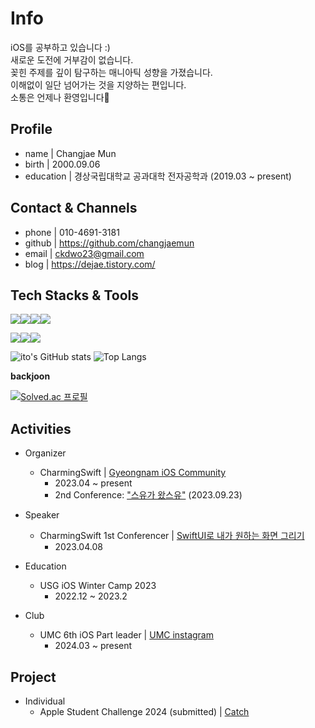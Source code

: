 # Info
iOS를 공부하고 있습니다 :)   
새로운 도전에 거부감이 없습니다.   
꽂힌 주제를 깊이 탐구하는 매니아틱 성향을 가졌습니다.   
이해없이 일단 넘어가는 것을 지양하는 편입니다.   
소통은 언제나 환영입니다🤗
<!--
**changjaemun/changjaemun** is a ✨ _special_ ✨ repository because its `README.md` (this file) appears on your GitHub profile.

Here are some ideas to get you started:

- 🔭 I’m currently working on ...
- 🌱 I’m currently learning ...
- 👯 I’m looking to collaborate on ...
- 🤔 I’m looking for help with ...
- 💬 Ask me about ...
- 📫 How to reach me: ...
- 😄 Pronouns: ...
- ⚡ Fun fact: ...
-->

## Profile

- name | Changjae Mun   
- birth | 2000.09.06   
- education | 경상국립대학교 공과대학 전자공학과 (2019.03 ~ present)   

   
## Contact & Channels

- phone | 010-4691-3181
- github | https://github.com/changjaemun
- email | ckdwo23@gmail.com
- blog | https://dejae.tistory.com/


## Tech Stacks & Tools

<img src="https://img.shields.io/badge/iOS-000000?style=flat-square&logo=Apple&logoColor=white"/><img src="https://img.shields.io/badge/Swift-F05138?style=flat-square&logo=Swift&logoColor=white"/><img src="https://img.shields.io/badge/Xcode-147EFB?style=flat-square&logo=Xcode&logoColor=white"/><img src="https://img.shields.io/badge/SwiftUI-000000?style=flat-square&logo=Swift&logoColor=blue"/>


<img src="https://img.shields.io/badge/Git-F05032?style=flat-square&logo=git&logoColor=white"/><img src="https://img.shields.io/badge/Notion-000000?style=flat-square&logo=Notion&logoColor=white"/><img src="https://img.shields.io/badge/Slack-4A154B?style=flat-square&logo=Slack&logoColor=white"/>

![ito's GitHub stats](https://github-readme-stats.vercel.app/api?username=changjaemun&show_icons=true&theme=transparent)             ![Top Langs](https://github-readme-stats.vercel.app/api/top-langs/?username=changjaemun&layout=compact)   

**backjoon**

[![Solved.ac
프로필](http://mazassumnida.wtf/api/v2/generate_badge?boj=ckdwo23)](https://solved.ac/ckdwo23)

## Activities
- Organizer
  - CharmingSwift | [Gyeongnam iOS Community](https://www.instagram.com/charming_swift/?next=%2F)
    - 2023.04 ~ present
    - 2nd Conference: ["스유가 왔스유"](https://leeo75.notion.site/Charming-Swift-2-285708529b014b51b6d334e24b3f0b33?pvs=4) (2023.09.23)
      
- Speaker
  - CharmingSwift 1st Conferencer | [SwiftUI로 내가 원하는 화면 그리기](https://www.youtube.com/watch?v=YDItZj6rSzA&t=618s)
    - 2023.04.08
 
- Education
  - USG iOS Winter Camp 2023
    - 2022.12 ~ 2023.2
 
- Club
  - UMC 6th iOS Part leader | [UMC instagram](https://www.instagram.com/uni_makeus_challenge/)
    - 2024.03 ~ present

## Project
- Individual
  - Apple Student Challenge 2024 (submitted) | [Catch](https://github.com/changjaemun/Catch)
